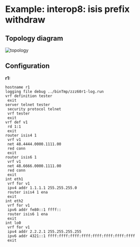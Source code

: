 # Example: interop8: isis prefix withdraw

## **Topology diagram**

![topology](/img/intop8-isis05.tst.png)

## **Configuration**

**r1:**
```
hostname r1
logging file debug ../binTmp/zzz60r1-log.run
vrf definition tester
 exit
server telnet tester
 security protocol telnet
 vrf tester
 exit
vrf def v1
 rd 1:1
 exit
router isis4 1
 vrf v1
 net 48.4444.0000.1111.00
 red conn
 exit
router isis6 1
 vrf v1
 net 48.6666.0000.1111.00
 red conn
 exit
int eth1
 vrf for v1
 ipv4 addr 1.1.1.1 255.255.255.0
 router isis4 1 ena
 exit
int eth2
 vrf for v1
 ipv6 addr fe80::1 ffff::
 router isis6 1 ena
 exit
int lo0
 vrf for v1
 ipv4 addr 2.2.2.1 255.255.255.255
 ipv6 addr 4321::1 ffff:ffff:ffff:ffff:ffff:ffff:ffff:ffff
 exit
```
